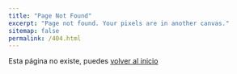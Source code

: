 ```yaml
---
title: "Page Not Found"
excerpt: "Page not found. Your pixels are in another canvas."
sitemap: false
permalink: /404.html
---
```


Esta página no existe, puedes [volver al inicio](https://martamolina01-zany-lamp-w4pqwr5qx5rhgx5j-4001.preview.app.github.dev/intro2sd-marta-molina-fernandez-alu0101603360/)


<div>
<style>
img, #quote, #comment-dog {
  display: block;
  margin-left: auto;
  margin-right: auto;
}
#author {
  float: right;
}
</style>


<div id="comment-dog"></div>
<div id="dog"></div>
<br/>
<div id="quote"></div>
<div id="author"></div>


<script type="text/javascript">

/*
  https://docs.thedogapi.com/ 
*/
const URL = 'https://api.thedogapi.com/v1/images/search?mime_types=gif';

(async function() {
  try {
    
    // DOG 
    let divTitle = document.getElementById("comment-dog");
    
    let divdog = document.getElementById("dog");
    let response = await fetch(URL, {
       headers: {
       'x-api-key': "56a4f1cc-7f60-468d-9dba-e4b6f04b7c7d"
       }
    });
    let dog = await response.json();
    // console.log(dog);   
    let img = document.createElement("img");
    let title = document.createElement("h2");
    title.innerText = "Pero has encontrado un gif de perrito y una frase científica :)";   
    divTitle.append(title);
    img.src = dog[0].url;
    divdog.appendChild(img);   

    // QUOTE
    const quoteDiv = document.getElementById("quote");
    const authorDiv = document.getElementById("author");

    const quoteRes = await fetch('https://api.quotable.io/random?tags=science');
    const data = await quoteRes.json();
    quoteDiv.innerHTML = `<h2>${data.content}</h2>`;
    authorDiv.innerHTML = `<h3>—${data.author}</h3>`;
  }
  catch(e) { 
    console.log(e);
  }
})();
</script>

</div>

<!-- CSS es el lenguaje para la descripción de estilo -> CSS = Cascade Style Sheets = Hojas de estilo en casacada -->

<!-- Una estructura de estilo CSS: <Selector> <style> -> El selector es a quién se le aplica el estilo -->

<!-- Para meter JavaScript en fichero HTML pones <script> después de script dentro de <> podemos o poner type="text/javascript" y al salir de <> escribir el script o poner src="" (dentro) y poner ruta de dónde está el script. Para terminar poner </script>. Este objeto javascript se llama el DOM = Document Object Model, este objeto es un árbol. -->

<!-- HTML es el lenguaje para la descripción de la estructura de la página -> HTML = HyperText Markup Language = Lenguaje de marcado de hipertexto -->

<!-- JavaScript es el lenguaje para la descripción de la interacción de la página -> JavaScript = Lenguaje de programación de scripts interpretado, dialecto del estándar ECMAScript. Se define como orientado a objetos,3​ basado en prototipos, imperativo, débilmente tipado y dinámico. -->